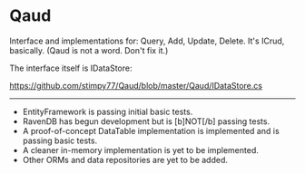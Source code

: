 Qaud
====

Interface and implementations for: Query, Add, Update, Delete. It's ICrud, basically. (Qaud is not a word. Don't fix it.)

The interface itself is IDataStore:

https://github.com/stimpy77/Qaud/blob/master/Qaud/IDataStore.cs

---

* EntityFramework is passing initial basic tests.
* RavenDB has begun development but is [b]NOT[/b] passing tests.
* A proof-of-concept DataTable implementation is implemented and is passing basic tests.
* A cleaner in-memory implementation is yet to be implemented.
* Other ORMs and data repositories are yet to be added.
